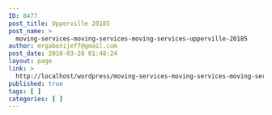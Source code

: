 ```yaml
---
ID: 8477
post_title: Upperville 20185
post_name: >
  moving-services-moving-services-moving-services-upperville-20185
author: mrgabonijeff@gmail.com
post_date: 2018-03-28 01:48:24
layout: page
link: >
  http://localhost/wordpress/moving-services-moving-services-moving-services-upperville-20185/
published: true
tags: [ ]
categories: [ ]
---
```

